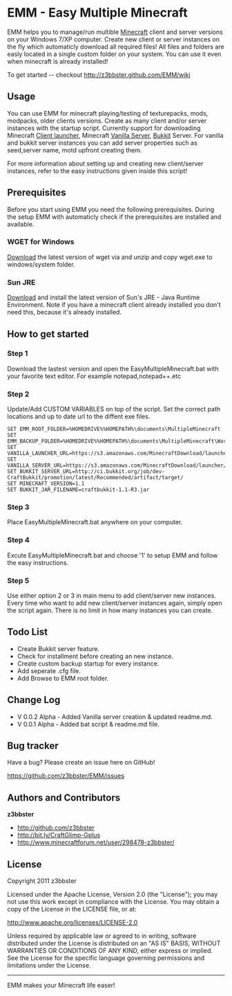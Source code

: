 EMM - Easy Multiple Minecraft  
=================

EMM helps you to manage/run multible [Minecraft](http://www.minecraft.net/) client and server versions on your Windows 7/XP computer. Create new client or server instances on the fly which automaticly download all required files! All files and folders are easly located in a single custom folder on your system. You can use it even when minecraft is already installed!

To get started -- checkout http://z3bbster.github.com/EMM/wiki


Usage
-----

You can use EMM for minecraft playing/testing of texturepacks, mods, modpacks, older clients versions. Create as many client and/or server instances with the startup script. Currently support for downloading Minecraft [Client launcher](http://www.minecraft.net/download), Minecraft [Vanilla Server](http://www.minecraft.net/download), [Bukkit](http://bukkit.org/) Server. For vanilla and bukkit server instances you can add server properties such as seed,server name, motd upfront creating them.

For more information about setting up and creating new client/server instances, refer to the easy instructions given inside this script!

Prerequisites
----------

Before you start using EMM you need the following prerequisites. During the setup EMM with automaticly check if the prerequisites are installed and available.

### WGET for Windows

[Download](http://bit.ly/wbqGxn) the latest version of wget via  and unzip and copy wget.exe to windows/system folder.

### Sun JRE

[Download](http://bit.ly/getJava) and install the latest version of Sun's JRE - Java Runtime Environment. Note if you have a minecraft client already installed you don't need this, because it's already installed.


How to get started
----------

### Step 1
 
Download the lastest version and open the EasyMultipleMinecraft.bat with your favorite text editor. For example notepad,notepad++.etc

### Step 2

Update/Add CUSTOM VARIABLES on top of the script. Set the correct path locations and up to date url to the diffent exe files.

	SET EMM_ROOT_FOLDER=%HOMEDRIVE%%HOMEPATH%\documents\MultipleMinecraft
	SET EMM_BACKUP_FOLDER=%HOMEDRIVE%%HOMEPATH%\documents\MultipleMinecraft\Worlds_Backups
	SET VANILLA_LAUNCHER_URL=https://s3.amazonaws.com/MinecraftDownload/launcher/Minecraft.exe
	SET VANILLA_SERVER_URL=https://s3.amazonaws.com/MinecraftDownload/launcher/Minecraft_Server.exe
	SET BUKKIT_SERVER_URL=http://ci.bukkit.org/job/dev-CraftBukkit/promotion/latest/Recommended/artifact/target/
	SET MINECRAFT_VERSION=1.1
	SET BUKKIT_JAR_FILENAME=craftbukkit-1.1-R3.jar

### Step 3

Place EasyMultipleMinecraft.bat anywhere on your computer.

### Step 4

Excute EasyMultipleMinecraft.bat and choose '1' to setup EMM and follow the easy instructions.

### Step 5

Use either option 2 or 3 in main menu to add client/server new instances. Every time who want to add new client/server instances again, simply open the script again. There is no limit in how many instances you can create.


Todo List
---------

+ Create Bukkit server feature.
+ Check for installment before creating an new instance.
+ Create custom backup startup for every instance.
+ Add seperate .cfg file.
+ Add Browse to EMM root folder.


Change Log
----------

+ V 0.0.2 Alpha - Added Vanilla server creation & updated readme.md.
+ V 0.0.1 Alpha - Added bat script & readme.md file.


Bug tracker
-----------

Have a bug? Please create an issue here on GitHub!

https://github.com/z3bbster/EMM/issues


Authors and Contributors
-------

**z3bbster**

+ http://github.com/z3bbster
+ http://bit.ly/CraftGlimp-Gplus 
+ http://www.minecraftforum.net/user/298478-z3bbster/


License
---------------------

Copyright 2011 z3bbster

Licensed under the Apache License, Version 2.0 (the "License");
you may not use this work except in compliance with the License.
You may obtain a copy of the License in the LICENSE file, or at:

   http://www.apache.org/licenses/LICENSE-2.0

Unless required by applicable law or agreed to in writing, software
distributed under the License is distributed on an "AS IS" BASIS,
WITHOUT WARRANTIES OR CONDITIONS OF ANY KIND, either express or implied.
See the License for the specific language governing permissions and
limitations under the License.

* * *

EMM makes your Minecraft life easer!